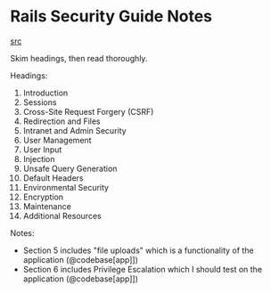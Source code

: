 # Rails Security Guide Notes
[src](https://guides.rubyonrails.org/security.html)

Skim headings, then read thoroughly.

Headings:
1. Introduction
2. Sessions
3. Cross-Site Request Forgery (CSRF)
4. Redirection and Files
5. Intranet and Admin Security
6. User Management
7. User Input
8. Injection
9. Unsafe Query Generation
10. Default Headers
11. Environmental Security
12. Encryption
13. Maintenance
14. Additional Resources



Notes: 
- Section 5 includes "file uploads" which is a functionality of the application (@codebase[app]])
- Section 6 includes Privilege Escalation which I should test on the application (@codebase[app]])


